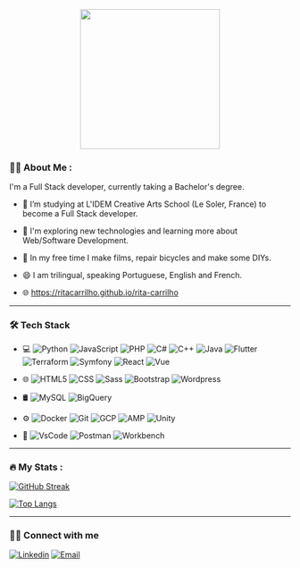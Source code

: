 <div id="header" align="center">
  <img src="https://media.giphy.com/media/RN8FdaB6T1bkkI5n4I/giphy.gif" width="250"></img><p>
 </div>

<!-- <h1 align="center">
  hey there
  <img src="https://media.giphy.com/media/hvRJCLFzcasrR4ia7z/giphy.gif" width="30px"/>
</h1> -->

### :woman_technologist: About Me :
I'm a Full Stack developer, currently taking a Bachelor's degree.

- :telescope: I’m studying at L'IDEM Creative Arts School (Le Soler, France) to become a Full Stack developer.

- 🤔 I'm exploring new technologies and learning more about Web/Software Development.

- 🌱 In my free time I make films, repair bicycles and make some DIYs.

- 😄 I am trilingual, speaking Portuguese, English and French.

- 🌐 https://ritacarrilho.github.io/rita-carrilho

<!-- - :mailbox:How to reach me: [![Linkedin Badge](https://img.shields.io/badge/-kakbar-blue?style=flat&logo=Linkedin&logoColor=white)](https://www.linkedin.com/in/rita-carrilho) -->

---

### 🛠 Tech Stack
- 💻 
	![Python](https://img.shields.io/badge/-Python-333333?style=flat&logo=python)
	![JavaScript](https://img.shields.io/badge/-JavaScript-333333?style=flat&logo=javascript)
	![PHP](https://img.shields.io/badge/-PHP-333333?style=flat&logo=php)
	![C#](https://img.shields.io/badge/-CSharp-333333?style=flat&logo=csharp&logoColor=9B4993)
	![C++](https://img.shields.io/badge/-C++-333333?style=flat&logo=cplusplus&logoColor=659AD2)
	![Java](https://img.shields.io/badge/-Java-333333?style=flat&logo=java)
	![Flutter](https://img.shields.io/badge/-Flutter-333333?style=flat&logo=flutter)
	![Terraform](https://img.shields.io/badge/-Terraform-333333?style=flat&logo=terraform&logoColor=0C9ED9)
	![Symfony](https://img.shields.io/badge/-Symfony-333333?style=flat&logo=symfony)
 	![React](https://img.shields.io/badge/-React-333333?style=flat&logo=react)
	![Vue](https://img.shields.io/badge/-Vue-333333?style=flat&logo=vue)
  	<!-- ![Typescript](https://img.shields.io/badge/-TypeScript-333333?style=flat&logo=typescript) -->

  
- 🌐
	![HTML5](https://img.shields.io/badge/-HTML5-333333?style=flat&logo=HTML5)
  	![CSS](https://img.shields.io/badge/-CSS-333333?style=flat&logo=CSS3&logoColor=1572B6)
  	![Sass](https://img.shields.io/badge/-Sass-333333?style=flat&logo=sass)
  	![Bootstrap](https://img.shields.io/badge/-Bootstrap-333333?style=flat&logo=bootstrap)
  	![Wordpress](https://img.shields.io/badge/-Wordpress-333333?style=flat&logo=wordpress&logoColor=007ACC)

- 🛢
	![MySQL](https://img.shields.io/badge/-MySQL-333333?style=flat&logo=mysql)
	![BigQuery](https://img.shields.io/badge/-BigQuery-333333?style=flat&logo=bigquery)
 	
- ⚙️
	![Docker](https://img.shields.io/badge/-Docker-333333?style=flat&logo=docker)
 	![Git](https://img.shields.io/badge/-Git-333333?style=flat&logo=git)
	![GCP](https://img.shields.io/badge/-GoogleCloudPlatform-333333?style=flat&logo=googleCloud)
	![AMP](https://img.shields.io/badge/-AMP-333333?style=flat&logo=amp)
	![Unity](https://img.shields.io/badge/-Unity-333333?style=flat&logo=unity)
 	
- 🔧
 	![VsCode](https://img.shields.io/badge/-VsCode-333333?style=flat&logo=visual-studio-code&logoColor=007ACC)
	![Postman](https://img.shields.io/badge/-Terraform-333333?style=flat&logo=postman&logoColor=ff7f00)
	![Workbench](https://img.shields.io/badge/-Workbench-333333?style=flat&logo=workbench)
  
---

<!-- ### :hammer_and_wrench: Languages, Frameworks and Libraries :
<div>
  <img src="https://github.com/devicons/devicon/blob/master/icons/html5/html5-plain-wordmark.svg" title="html" alt="HTML" width="40" height="40"/>&nbsp;
  <img src="https://github.com/devicons/devicon/blob/master/icons/css3/css3-plain-wordmark.svg" title="css" alt="CSS" width="40" height="40"/>&nbsp;
  <img src="https://github.com/devicons/devicon/blob/master/icons/sass/sass-original.svg" title="sass" alt="sass" width="40" height="40"/>&nbsp;
  <img src="https://github.com/devicons/devicon/blob/master/icons/javascript/javascript-original.svg" title="JavaScript" alt="JavaScript" width="40" height="40"/>&nbsp;
    <img src="https://github.com/devicons/devicon/blob/master/icons/typescript/typescript-plain.svg" title="Typescript" alt="Typescript" width="40" height="40"/>&nbsp;
  <img src="https://github.com/devicons/devicon/blob/master/icons/bootstrap/bootstrap-plain-wordmark.svg" title="bootstrap" alt="bootstrap" width="40" height="40"/>&nbsp;
  <img src="https://github.com/devicons/devicon/blob/master/icons/php/php-plain.svg" title="Php" **alt="PHP" width="40" height="40"/>&nbsp;
  <img src="https://github.com/devicons/devicon/blob/master/icons/mysql/mysql-original-wordmark.svg" title="MySQL"  alt="MySQL" width="40" height="40"/>&nbsp;
    <img src="https://github.com/devicons/devicon/blob/master/icons/react/react-original-wordmark.svg" title="React" alt="React" width="40" height="40"/>&nbsp;
 <img src="https://github.com/devicons/devicon/blob/master/icons/symfony/symfony-original-wordmark.svg" title="Symfony" alt="Synfony" width="40" height="40"/>&nbsp;
    <img src="https://github.com/devicons/devicon/blob/master/icons/flutter/flutter-original.svg" title="flutter" alt="flutter" width="40" height="40"/>&nbsp;
  <img src="https://github.com/devicons/devicon/blob/master/icons/wordpress/wordpress-original.svg" title="Wordpress" alt="Wordpress" width="40" height="40"/>&nbsp;
</div>

---

### :hammer_and_wrench: Tools :
<div>
  <img src="https://github.com/devicons/devicon/blob/master/icons/docker/docker-plain-wordmark.svg" title="Docker" **alt="Docker" width="40" height="40"/>&nbsp;
      <img src="https://github.com/devicons/devicon/blob/master/icons/vscode/vscode-original-wordmark.svg" title="VsCode" **alt="VsCode" width="40" height="40"/>&nbsp;
    <img src="https://github.com/devicons/devicon/blob/master/icons/phpstorm/phpstorm-original-wordmark.svg" title="Phpstorm" **alt="Phpstorm" width="40" height="40"/>&nbsp;
  <img src="https://github.com/devicons/devicon/blob/master/icons/git/git-original-wordmark.svg" title="Git" **alt="Git" width="40" height="40"/>
</div>

--- -->

### :fire: My Stats :
[![GitHub Streak](http://github-readme-streak-stats.herokuapp.com?user=ritacarrilho&date_format=M%20j%5B%2C%20Y%5D)](https://git.io/streak-stats)

[![Top Langs](https://github-readme-stats.vercel.app/api/top-langs/?username=ritacarrilho&layout=compact)](https://github.com/anuraghazra/github-readme-stats)

---

### 🤝🏻 Connect with me
[![Linkedin](https://img.shields.io/badge/LinkedIn-Rita-yellow?style=flat-square&logo=linkedin)](https://www.linkedin.com/in/rita-carrilho)
[![Email](https://img.shields.io/badge/Email-ritaclameira@gmail.com-yellow?style=flat-square&logo=gmail)](mailto:ritaclameira@gmail.com)
